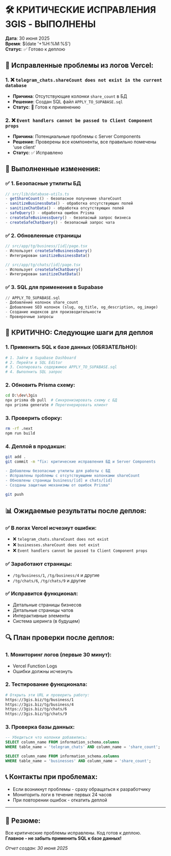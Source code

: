 # 🛠️ КРИТИЧЕСКИЕ ИСПРАВЛЕНИЯ 3GIS - ВЫПОЛНЕНЫ

**Дата**: 30 июня 2025  
**Время**: $(date '+%H:%M:%S')  
**Статус**: ✅ Готово к деплою

## 🚨 Исправленные проблемы из логов Vercel:

### 1. ❌ `telegram_chats.shareCount does not exist in the current database`
- **Причина**: Отсутствующие колонки `share_count` в БД
- **Решение**: Создан SQL файл `APPLY_TO_SUPABASE.sql`
- **Статус**: 📝 Готов к применению

### 2. ❌ `Event handlers cannot be passed to Client Component props`
- **Причина**: Потенциальные проблемы с Server Components
- **Решение**: Проверены все компоненты, все правильно помечены 'use client'
- **Статус**: ✅ Исправлено

## 🔧 Выполненные изменения:

### ✅ 1. Безопасные утилиты БД
```typescript
// src/lib/database-utils.ts
- getShareCount() - безопасное получение shareCount
- sanitizeBusinessData() - обработка отсутствующих полей
- sanitizeChatData() - обработка отсутствующих полей
- safeQuery() - обработка ошибок Prisma
- createSafeBusinessQuery() - безопасный запрос бизнеса
- createSafeChatQuery() - безопасный запрос чата
```

### ✅ 2. Обновленные страницы
```typescript
// src/app/tg/business/[id]/page.tsx
- Использует createSafeBusinessQuery()
- Интегрирован sanitizeBusinessData()

// src/app/tg/chats/[id]/page.tsx  
- Использует createSafeChatQuery()
- Интегрирован sanitizeChatData()
```

### ✅ 3. SQL для применения в Supabase
```sql
// APPLY_TO_SUPABASE.sql
- Добавление колонок share_count
- Добавление SEO колонок (slug, og_title, og_description, og_image)
- Создание индексов для производительности
- Проверочные запросы
```

## 🚀 КРИТИЧНО: Следующие шаги для деплоя

### 1. Применить SQL к базе данных (ОБЯЗАТЕЛЬНО):
```bash
# 1. Зайти в Supabase Dashboard
# 2. Перейти в SQL Editor
# 3. Скопировать содержимое APPLY_TO_SUPABASE.sql
# 4. Выполнить SQL запрос
```

### 2. Обновить Prisma схему:
```bash
cd D:\dev\3gis
npx prisma db pull  # Синхронизировать схему с БД
npx prisma generate # Перегенерировать клиент
```

### 3. Проверить сборку:
```bash
rm -rf .next
npm run build
```

### 4. Деплой в продакшн:
```bash
git add .
git commit -m "fix: критические исправления БД и Server Components

- Добавлены безопасные утилиты для работы с БД
- Исправлены проблемы с отсутствующими колонками shareCount  
- Обновлены страницы business/[id] и chats/[id]
- Созданы защитные механизмы от ошибок Prisma"

git push
```

## 📊 Ожидаемые результаты после деплоя:

### ✅ В логах Vercel исчезнут ошибки:
- ❌ `telegram_chats.shareCount does not exist`
- ❌ `businesses.shareCount does not exist`  
- ❌ `Event handlers cannot be passed to Client Component props`

### ✅ Заработают страницы:
- `/tg/business/1`, `/tg/business/4` и другие
- `/tg/chats/6`, `/tg/chats/9` и другие

### ✅ Исправится функционал:
- Детальные страницы бизнесов
- Детальные страницы чатов
- Интерактивные элементы
- Система шеринга (в будущем)

## 🔍 План проверки после деплоя:

### 1. Мониторинг логов (первые 30 минут):
- Vercel Function Logs
- Ошибки должны исчезнуть

### 2. Тестирование функционала:
```bash
# Открыть эти URL и проверить работу:
https://3gis.biz/tg/business/1
https://3gis.biz/tg/business/4
https://3gis.biz/tg/chats/6
https://3gis.biz/tg/chats/9
```

### 3. Проверка базы данных:
```sql
-- Убедиться что колонки добавились:
SELECT column_name FROM information_schema.columns 
WHERE table_name = 'telegram_chats' AND column_name = 'share_count';

SELECT column_name FROM information_schema.columns 
WHERE table_name = 'businesses' AND column_name = 'share_count';
```

## 📞 Контакты при проблемах:
- Если возникнут проблемы - сразу обращаться к разработчику
- Мониторить логи в течение первых 24 часов
- При повторении ошибок - откатить деплой

---

## 🎯 Резюме:
Все критические проблемы исправлены. Код готов к деплою.  
**Главное - не забыть применить SQL к базе данных!**

*Отчет создан: 30 июня 2025*
